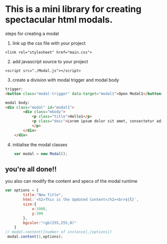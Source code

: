 # This is a mini library for creating spectacular html modals.

steps for creating a modal

1. link up the css file with your project
```
<link rel="stylesheet" href="main.css"> 
```
2. add javascript source to your project
```
<script src="./Modal.js"></script>
```
3. create a division with modal trigger and modal body

```html
trigger:
<button class="modal-trigger" data-target="modal1">Open Modal1</button>

modal body:
<div class="modal" id="modal1">
        <div class="mbody">
            <p class="title">Hello1</p>
            <p class="desc">Lorem ipsum dolor sit amet, consectetur adipisicing elit. Sunt, voluptatem dicta minima reiciendis quaerat laudantium distinctio mollitia atque amet velit laborum repudiandae deleniti consequuntur beatae obcaecati, ipsum tempora rerum ratione!
            </p>
        </div>
    </div>
```

4. initialise the modal classes
```javaScript
    var modal = new Modal();
```
## you're all done!!

you also can modify the content and specs of the modal runtime

```javascript
var options = {
        title:"New Title",
        html:`<h2>This is the Updated Content</h2><br>${l}`,
        size:{
            x:1000,
            y:300
        },
        bgcolor:"rgb(255,255,0)"
    }
// modal.content([number of instance],[options])
 modal.content(1,options);

```
